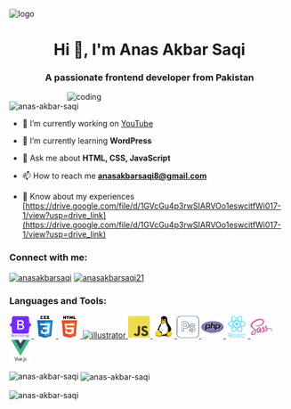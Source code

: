 ![logo](https://github.com/anas-akbar-saqi/anas-akbar-saqi/blob/main/Purple%20Minimalist%20Develop%20Your%20Mobile%20App%20With%20Us%20Medium%20Banner.png)
<h1 align="center">Hi 👋, I'm Anas Akbar Saqi</h1>
<h3 align="center">A passionate frontend developer from Pakistan</h3>

<img align="right" alt="coding" width="400" src="https://user-images.githubusercontent.com/55389276/140866485-8fb1c876-9a8f-4d6a-98dc-08c4981eaf70.gif">

<p align="left"> <img src="https://komarev.com/ghpvc/?username=anas-akbar-saqi&label=Profile%20views&color=0e75b6&style=flat" alt="anas-akbar-saqi" /> </p>

- 🔭 I’m currently working on [YouTube](https://www.youtube.com/@Dev_Dose_With_Professor)

- 🌱 I’m currently learning **WordPress**

- 💬 Ask me about **HTML, CSS, JavaScript**

- 📫 How to reach me **anasakbarsaqi8@gmail.com**

- 📄 Know about my experiences [https://drive.google.com/file/d/1GVcGu4p3rwSIARVOo1eswcitfWi017-1/view?usp=drive_link](https://drive.google.com/file/d/1GVcGu4p3rwSIARVOo1eswcitfWi017-1/view?usp=drive_link)

<h3 align="left">Connect with me:</h3>
<p align="left">
<a href="https://linkedin.com/in/anasakbarsaqi" target="blank"><img align="center" src="https://raw.githubusercontent.com/rahuldkjain/github-profile-readme-generator/master/src/images/icons/Social/linked-in-alt.svg" alt="anasakbarsaqi" height="30" width="40" /></a>
<a href="https://fb.com/anasakbarsaqi21" target="blank"><img align="center" src="https://raw.githubusercontent.com/rahuldkjain/github-profile-readme-generator/master/src/images/icons/Social/facebook.svg" alt="anasakbarsaqi21" height="30" width="40" /></a>
</p>

<h3 align="left">Languages and Tools:</h3>
<p align="left"> <a href="https://getbootstrap.com" target="_blank" rel="noreferrer"> <img src="https://raw.githubusercontent.com/devicons/devicon/master/icons/bootstrap/bootstrap-plain-wordmark.svg" alt="bootstrap" width="40" height="40"/> </a> <a href="https://www.w3schools.com/css/" target="_blank" rel="noreferrer"> <img src="https://raw.githubusercontent.com/devicons/devicon/master/icons/css3/css3-original-wordmark.svg" alt="css3" width="40" height="40"/> </a> <a href="https://www.w3.org/html/" target="_blank" rel="noreferrer"> <img src="https://raw.githubusercontent.com/devicons/devicon/master/icons/html5/html5-original-wordmark.svg" alt="html5" width="40" height="40"/> </a> <a href="https://www.adobe.com/in/products/illustrator.html" target="_blank" rel="noreferrer"> <img src="https://www.vectorlogo.zone/logos/adobe_illustrator/adobe_illustrator-icon.svg" alt="illustrator" width="40" height="40"/> </a> <a href="https://developer.mozilla.org/en-US/docs/Web/JavaScript" target="_blank" rel="noreferrer"> <img src="https://raw.githubusercontent.com/devicons/devicon/master/icons/javascript/javascript-original.svg" alt="javascript" width="40" height="40"/> </a> <a href="https://www.linux.org/" target="_blank" rel="noreferrer"> <img src="https://raw.githubusercontent.com/devicons/devicon/master/icons/linux/linux-original.svg" alt="linux" width="40" height="40"/> </a> <a href="https://www.photoshop.com/en" target="_blank" rel="noreferrer"> <img src="https://raw.githubusercontent.com/devicons/devicon/master/icons/photoshop/photoshop-line.svg" alt="photoshop" width="40" height="40"/> </a> <a href="https://www.php.net" target="_blank" rel="noreferrer"> <img src="https://raw.githubusercontent.com/devicons/devicon/master/icons/php/php-original.svg" alt="php" width="40" height="40"/> </a> <a href="https://reactjs.org/" target="_blank" rel="noreferrer"> <img src="https://raw.githubusercontent.com/devicons/devicon/master/icons/react/react-original-wordmark.svg" alt="react" width="40" height="40"/> </a> <a href="https://sass-lang.com" target="_blank" rel="noreferrer"> <img src="https://raw.githubusercontent.com/devicons/devicon/master/icons/sass/sass-original.svg" alt="sass" width="40" height="40"/> </a> <a href="https://vuejs.org/" target="_blank" rel="noreferrer"> <img src="https://raw.githubusercontent.com/devicons/devicon/master/icons/vuejs/vuejs-original-wordmark.svg" alt="vuejs" width="40" height="40"/> </a> </p>

<p><img align="left" src="https://github-readme-stats.vercel.app/api/top-langs?username=anas-akbar-saqi&show_icons=true&locale=en&layout=compact" alt="anas-akbar-saqi" /></p>

<p>&nbsp;<img align="center" src="https://github-readme-stats.vercel.app/api?username=anas-akbar-saqi&show_icons=true&locale=en" alt="anas-akbar-saqi" /></p>

<p><img align="center" src="https://github-readme-streak-stats.herokuapp.com/?user=anas-akbar-saqi&" alt="anas-akbar-saqi" /></p>
